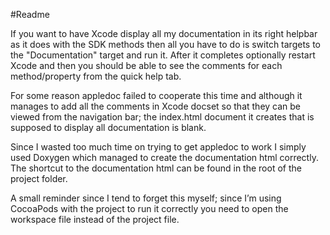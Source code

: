 #Readme

If you want to have Xcode display all my documentation in its right helpbar as it does with the SDK methods then all you have to do is switch targets to the "Documentation" target and run it. After it completes optionally restart Xcode and then you should be able to see the comments for each method/property from the quick help tab.

For some reason appledoc failed to cooperate this time and although it manages to add all the comments in Xcode docset so that they can be viewed from the navigation bar; the index.html document it creates that is supposed to display all documentation is blank.

Since I wasted too much time on trying to get appledoc to work I simply used Doxygen which managed to create the documentation html correctly. The shortcut to the documentation html can be found in the root of the project folder.

A small reminder since I tend to forget this myself; since I’m using CocoaPods with the project to run it correctly you need to open the workspace file instead of the project file.
